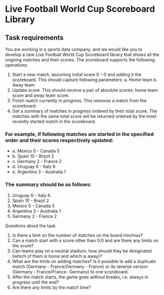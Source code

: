 # Live Football World Cup Scoreboard Library

## Task requirements
You are working in a sports data company, and we would like you to develop a new Live Football
World Cup Scoreboard library that shows all the ongoing matches and their scores.
The scoreboard supports the following operations:
1. Start a new match, assuming initial score 0 – 0 and adding it the scoreboard.
   This should capture following parameters:
   a. Home team
   b. Away team
2. Update score. This should receive a pair of absolute scores: home team score and away
   team score.
3. Finish match currently in progress. This removes a match from the scoreboard.
4. Get a summary of matches in progress ordered by their total score. The matches with the
   same total score will be returned ordered by the most recently started match in the
   scoreboard.

### For example, if following matches are started in the specified order and their scores respectively updated:
- a. Mexico 0 - Canada 5
- b. Spain 10 - Brazil 2
- c. Germany 2 - France 2
- d. Uruguay 6 - Italy 6
- e. Argentina 3 - Australia 1

### The summary should be as follows:
1. Uruguay 6 - Italy 6
2. Spain 10 - Brazil 2
3. Mexico 0 - Canada 5
4. Argentina 3 - Australia 1
5. Germany 2 - France 2


Questions about the task.
1) Is there a limit on the number of matches on the board min/max?
2) Can a match start with a score other than 0:0 and are there any limits on the score?
3) Can teams play on a neutral stadium, how should they be designated (which of them is home and which is away)?
4) What are the limits on adding matches? Is it possible to add a duplicate match (Germany - France/Germany - France) or its reverse version (Germany - France/France- Germany) to one scoreboard.
5) After the match starts, the game goes without breaks, i.e. always in progress until the end?
6) Are there any limits by the match time?